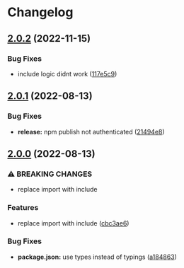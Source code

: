 # Changelog

## [2.0.2](https://github.com/mentos1386/ts-shader-loader/compare/v2.0.1...v2.0.2) (2022-11-15)


### Bug Fixes

* include logic didnt work ([117e5c9](https://github.com/mentos1386/ts-shader-loader/commit/117e5c9b348380588576cd64a26e4373dd8c1609))

## [2.0.1](https://github.com/mentos1386/ts-shader-loader/compare/v2.0.0...v2.0.1) (2022-08-13)


### Bug Fixes

* **release:** npm publish not authenticated ([21494e8](https://github.com/mentos1386/ts-shader-loader/commit/21494e85c39f59445335a5ee16e1f2e6566e80a9))

## [2.0.0](https://github.com/mentos1386/ts-shader-loader/compare/v1.0.6...v2.0.0) (2022-08-13)


### ⚠ BREAKING CHANGES

* replace import with include

### Features

* replace import with include ([cbc3ae6](https://github.com/mentos1386/ts-shader-loader/commit/cbc3ae69b0aa67ab6889040ecc83e3ea1b248419))


### Bug Fixes

* **package.json:** use types instead of typings ([a184863](https://github.com/mentos1386/ts-shader-loader/commit/a18486363db04dfc5a53259b21294b5d14b48314))
